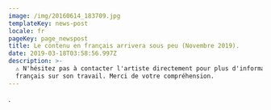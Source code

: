 ```yaml
---
image: /img/20160614_183709.jpg
templateKey: news-post
locale: fr
pageKey: page_newspost
title: Le contenu en français arrivera sous peu (Novembre 2019).
date: 2019-03-18T03:58:56.997Z
description: >-
  ⚠ N'hésitez pas à contacter l'artiste directement pour plus d'information en
  français sur son travail. Merci de votre compréhension.
---
```

.
